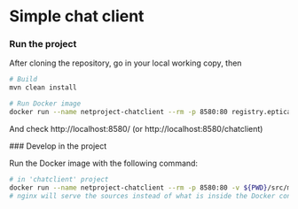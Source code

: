 # Simple chat client

### Run the project
After cloning the repository, go in your local working copy, then
```sh
# Build
mvn clean install

# Run Docker image
docker run --name netproject-chatclient --rm -p 8580:80 registry.eptica.com/eptica/numegtour-chatclient
```
And check http://localhost:8580/ (or http://localhost:8580/chatclient)


### Develop in the project

Run the Docker image with the following command:
```sh
# in 'chatclient' project
docker run --name netproject-chatclient --rm -p 8580:80 -v ${PWD}/src/main/resources/www:/var/www:ro registry.eptica.com/eptica/numegtour-chatclient
# nginx will serve the sources instead of what is inside the Docker container
```